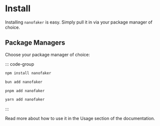 # Install

Installing `nanofaker` is easy. Simply pull it in via your package manager of choice.

## Package Managers

Choose your package manager of choice:

::: code-group

```sh [npm]
npm install nanofaker
```

```sh [bun]
bun add nanofaker
```

```sh [pnpm]
pnpm add nanofaker
```

```sh [yarn]
yarn add nanofaker
```

:::

Read more about how to use it in the Usage section of the documentation.
